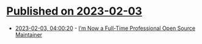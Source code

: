 # [Published on 2023-02-03](index.md)

* [2023-02-03, 04:00:20](https://lobste.rs/s/g6jkeu/i_m_now_full_time_professional_open_source) - [I’m Now a Full-Time Professional Open Source Maintainer](https://words.filippo.io/full-time-maintainer/)
